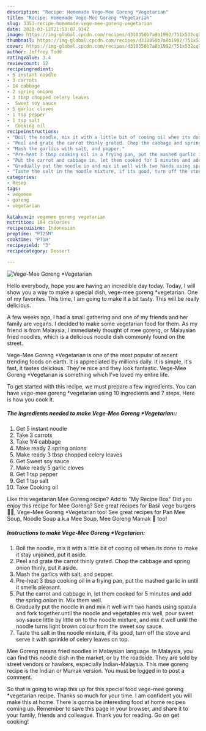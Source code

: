 ```yaml
---
description: "Recipe: Homemade Vege-Mee Goreng *Vegetarian"
title: "Recipe: Homemade Vege-Mee Goreng *Vegetarian"
slug: 3353-recipe-homemade-vege-mee-goreng-vegetarian
date: 2020-03-12T21:53:07.934Z
image: https://img-global.cpcdn.com/recipes/d310350b7a8b1992/751x532cq70/vege-mee-goreng-vegetarian-recipe-main-photo.jpg
thumbnail: https://img-global.cpcdn.com/recipes/d310350b7a8b1992/751x532cq70/vege-mee-goreng-vegetarian-recipe-main-photo.jpg
cover: https://img-global.cpcdn.com/recipes/d310350b7a8b1992/751x532cq70/vege-mee-goreng-vegetarian-recipe-main-photo.jpg
author: Jeffrey Todd
ratingvalue: 3.4
reviewcount: 12
recipeingredient:
- 5 instant noodle
- 3 carrots
- 14 cabbage
- 2 spring onions
- 3 tbsp chopped celery leaves
-  Sweet soy sauce
- 5 garlic cloves
- 1 tsp pepper
- 1 tsp salt
-  Cooking oil
recipeinstructions:
- "Boil the noodle, mix it with a little bit of cooing oil when its done to make it stay unjoined, put it aside."
- "Peel and grate the carrot thinly grated. Chop the cabbage and spring onion thinly, put it aside."
- "Mash the garlics with salt, and pepper."
- "Pre-heat 3 tbsp cooking oil in a frying pan, put the mashed garlic in until it smells pleasant."
- "Put the carrot and cabbage in, let them cooked for 5 minutes and add the spring onion in. Mix them well."
- "Gradually put the noodle in and mix it well with two hands using spatula and fork together.until the noodle and vegetables mix well, pour sweet soy sauce little by little on to the noodle mixture, and mix it well until the noodle turns light brown colour from the sweet soy sauce."
- "Taste the salt in the noodle mixture, if its good, turn off the stove and serve it with sprinkle of celery leaves on top."
categories:
- Resep
tags:
- vegemee
- goreng
- vegetarian

katakunci: vegemee goreng vegetarian
nutrition: 184 calories
recipecuisine: Indonesian
preptime: "PT25M"
cooktime: "PT1H"
recipeyield: "3"
recipecategory: Dessert

---
```



![Vege-Mee Goreng *Vegetarian](https://img-global.cpcdn.com/recipes/d310350b7a8b1992/751x532cq70/vege-mee-goreng-vegetarian-recipe-main-photo.jpg)

Hello everybody, hope you are having an incredible day today. Today, I will show you a way to make a special dish, vege-mee goreng *vegetarian. One of my favorites. This time, I am going to make it a bit tasty. This will be really delicious.

A few weeks ago, I had a small gathering and one of my friends and her family are vegans. I decided to make some vegetarian food for them. As my friend is from Malaysia, I immediately thought of mee goreng, or Malaysian fried noodles, which is a delicious noodle dish commonly found on the street.

Vege-Mee Goreng *Vegetarian is one of the most popular of recent trending foods on earth. It is appreciated by millions daily. It is simple, it's fast, it tastes delicious. They're nice and they look fantastic. Vege-Mee Goreng *Vegetarian is something which I've loved my entire life.


To get started with this recipe, we must prepare a few ingredients. You can have vege-mee goreng *vegetarian using 10 ingredients and 7 steps. Here is how you cook it.

##### The ingredients needed to make Vege-Mee Goreng *Vegetarian::

1. Get 5 instant noodle
1. Take 3 carrots
1. Take 1/4 cabbage
1. Make ready 2 spring onions
1. Make ready 3 tbsp chopped celery leaves
1. Get  Sweet soy sauce
1. Make ready 5 garlic cloves
1. Get 1 tsp pepper
1. Get 1 tsp salt
1. Take  Cooking oil


Like this vegetarian Mee Goreng recipe? Add to &#34;My Recipe Box&#34; Did you enjoy this recipe for Mee Goreng? See great recipes for Basil vege burgers 🌱🍔, Vege-Mee Goreng *Vegetarian too! See great recipes for Pan Mee Soup, Noodle Soup a.k.a Mee Soup, Mee Goreng Mamak 🍜 too! 

##### Instructions to make Vege-Mee Goreng *Vegetarian:

1. Boil the noodle, mix it with a little bit of cooing oil when its done to make it stay unjoined, put it aside.
1. Peel and grate the carrot thinly grated. Chop the cabbage and spring onion thinly, put it aside.
1. Mash the garlics with salt, and pepper.
1. Pre-heat 3 tbsp cooking oil in a frying pan, put the mashed garlic in until it smells pleasant.
1. Put the carrot and cabbage in, let them cooked for 5 minutes and add the spring onion in. Mix them well.
1. Gradually put the noodle in and mix it well with two hands using spatula and fork together.until the noodle and vegetables mix well, pour sweet soy sauce little by little on to the noodle mixture, and mix it well until the noodle turns light brown colour from the sweet soy sauce.
1. Taste the salt in the noodle mixture, if its good, turn off the stove and serve it with sprinkle of celery leaves on top.


Mee Goreng means fried noodles in Malaysian language. In Malaysia, you can find this noodle dish in the market, or by the roadside. They are sold by street vendors or hawkers, especially Indian-Malaysia. This mee goreng recipe is the Indian or Mamak version. You must be logged in to post a comment. 

So that is going to wrap this up for this special food vege-mee goreng *vegetarian recipe. Thanks so much for your time. I am confident you will make this at home. There is gonna be interesting food at home recipes coming up. Remember to save this page in your browser, and share it to your family, friends and colleague. Thank you for reading. Go on get cooking!

